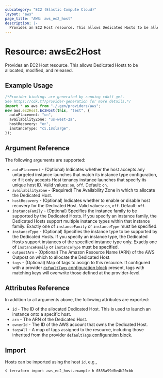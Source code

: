 ```yaml
---
subcategory: "EC2 (Elastic Compute Cloud)"
layout: "aws"
page_title: "AWS: aws_ec2_host"
description: |-
  Provides an EC2 Host resource. This allows Dedicated Hosts to be allocated, modified, and released.
---
```


# Resource: awsEc2Host

Provides an EC2 Host resource. This allows Dedicated Hosts to be allocated, modified, and released.

## Example Usage

```typescript
/*Provider bindings are generated by running cdktf get.
See https://cdk.tf/provider-generation for more details.*/
import * as aws from "./.gen/providers/aws";
new aws.ec2Host.Ec2Host(this, "test", {
  autoPlacement: "on",
  availabilityZone: "us-west-2a",
  hostRecovery: "on",
  instanceType: "c5.18xlarge",
});

```

## Argument Reference

The following arguments are supported:

* `autoPlacement` - (Optional) Indicates whether the host accepts any untargeted instance launches that match its instance type configuration, or if it only accepts Host tenancy instance launches that specify its unique host ID. Valid values: `on`, `off`. Default: `on`.
* `availabilityZone` - (Required) The Availability Zone in which to allocate the Dedicated Host.
* `hostRecovery` - (Optional) Indicates whether to enable or disable host recovery for the Dedicated Host. Valid values: `on`, `off`. Default: `off`.
* `instanceFamily` - (Optional) Specifies the instance family to be supported by the Dedicated Hosts. If you specify an instance family, the Dedicated Hosts support multiple instance types within that instance family. Exactly one of `instanceFamily` or `instanceType` must be specified.
* `instanceType` - (Optional) Specifies the instance type to be supported by the Dedicated Hosts. If you specify an instance type, the Dedicated Hosts support instances of the specified instance type only. Exactly one of `instanceFamily` or `instanceType` must be specified.
* `outpostArn` - (Optional) The Amazon Resource Name (ARN) of the AWS Outpost on which to allocate the Dedicated Host.
* `tags` - (Optional) Map of tags to assign to this resource. If configured with a provider [`defaultTags` configuration block](https://registry.terraform.io/providers/hashicorp/aws/latest/docs#default_tags-configuration-block) present, tags with matching keys will overwrite those defined at the provider-level.

## Attributes Reference

In addition to all arguments above, the following attributes are exported:

* `id` - The ID of the allocated Dedicated Host. This is used to launch an instance onto a specific host.
* `arn` - The ARN of the Dedicated Host.
* `ownerId` - The ID of the AWS account that owns the Dedicated Host.
* `tagsAll` - A map of tags assigned to the resource, including those inherited from the provider [`defaultTags` configuration block](https://registry.terraform.io/providers/hashicorp/aws/latest/docs#default_tags-configuration-block).

## Import

Hosts can be imported using the host `id`, e.g.,

```console
$ terraform import aws_ec2_host.example h-0385a99d0e4b20cbb
```
